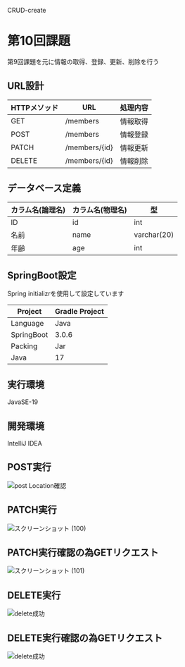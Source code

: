 CRUD-create
# 第10回課題  
第9回課題を元に情報の取得、登録、更新、削除を行う  
## URL設計  

| HTTPメソッド |      URL     |  処理内容         |  
|--------------|--------------|------------------|  
| GET          |  /members    | 情報取得         |  
| POST         |  /members    | 情報登録         |  
| PATCH        | /members/{id}| 情報更新         |  
| DELETE       | /members/{id}| 情報削除         |  
## データベース定義  

| カラム名(論理名) | カラム名(物理名)| 型         |  
|-----------------|-----------------|------------|  
| ID              | id              | int        |  
| 名前            | name            | varchar(20)|  
| 年齢            | age             | int        |  
## SpringBoot設定  
Spring initializrを使用して設定しています 

| Project       | Gradle Project |  
|---------------|----------------|
| Language      | Java           |  
| SpringBoot    | 3.0.6          |  
| Packing       | Jar            |  
| Java          | 17             |  
## 実行環境  
JavaSE-19  
## 開発環境  
IntelliJ IDEA  

## POST実行  
![post Location確認](https://github.com/kana2212/MyBatis-Demo/assets/121325913/580cf82e-f0ed-4f76-8712-b22f2138c673)  

## PATCH実行  
![スクリーンショット (100)](https://github.com/kana2212/MyBatis-Demo/assets/121325913/c25e7af3-f942-4826-9b8a-4fdb40725dbf)  

## PATCH実行確認の為GETリクエスト   
![スクリーンショット (101)](https://github.com/kana2212/MyBatis-Demo/assets/121325913/e4a2de5a-39bc-4860-9be3-70473359e369)  

## DELETE実行  
![delete成功](https://github.com/kana2212/MyBatis-Demo/assets/121325913/f80ffd91-b3e5-4fd8-a91f-6f8e58ff3675)  

## DELETE実行確認の為GETリクエスト  
![delete成功](https://github.com/kana2212/MyBatis-Demo/assets/121325913/f80ffd91-b3e5-4fd8-a91f-6f8e58ff3675)  
